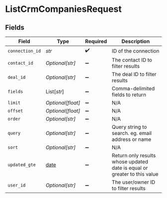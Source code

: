 # ListCrmCompaniesRequest


## Fields

| Field                                                                    | Type                                                                     | Required                                                                 | Description                                                              |
| ------------------------------------------------------------------------ | ------------------------------------------------------------------------ | ------------------------------------------------------------------------ | ------------------------------------------------------------------------ |
| `connection_id`                                                          | *str*                                                                    | :heavy_check_mark:                                                       | ID of the connection                                                     |
| `contact_id`                                                             | *Optional[str]*                                                          | :heavy_minus_sign:                                                       | The contact ID to filter results                                         |
| `deal_id`                                                                | *Optional[str]*                                                          | :heavy_minus_sign:                                                       | The deal ID to filter results                                            |
| `fields`                                                                 | List[*str*]                                                              | :heavy_minus_sign:                                                       | Comma-delimited fields to return                                         |
| `limit`                                                                  | *Optional[float]*                                                        | :heavy_minus_sign:                                                       | N/A                                                                      |
| `offset`                                                                 | *Optional[float]*                                                        | :heavy_minus_sign:                                                       | N/A                                                                      |
| `order`                                                                  | *Optional[str]*                                                          | :heavy_minus_sign:                                                       | N/A                                                                      |
| `query`                                                                  | *Optional[str]*                                                          | :heavy_minus_sign:                                                       | Query string to search. eg. email address or name                        |
| `sort`                                                                   | *Optional[str]*                                                          | :heavy_minus_sign:                                                       | N/A                                                                      |
| `updated_gte`                                                            | [date](https://docs.python.org/3/library/datetime.html#date-objects)     | :heavy_minus_sign:                                                       | Return only results whose updated date is equal or greater to this value |
| `user_id`                                                                | *Optional[str]*                                                          | :heavy_minus_sign:                                                       | The user/owner ID to filter results                                      |